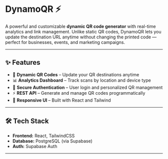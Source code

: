 # DynamoQR ⚡

A powerful and customizable **dynamic QR code generator** with real-time analytics and link management. Unlike static QR codes, DynamoQR lets you update the destination URL anytime without changing the printed code — perfect for businesses, events, and marketing campaigns.

---

## ✨ Features

- 🔗 **Dynamic QR Codes** – Update your QR destinations anytime
- 📊 **Analytics Dashboard** – Track scans by location and device type
- 🔑 **Secure Authentication** – User login and personalized QR management
- ⚡ **REST API** – Generate and manage QR codes programmatically
- 📱 **Responsive UI** – Built with React and Tailwind

---

## 🛠️ Tech Stack

- **Frontend:** React, TailwindCSS
- **Database:** PostgreSQL (via Supabase)
- **Auth:** Supabase Auth

---
